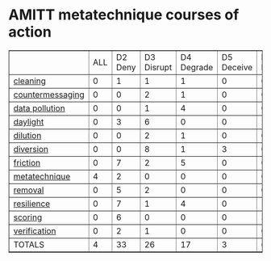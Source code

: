 # AMITT metatechnique courses of action

<table border="1">
<tr>
<td> </td>
<td>ALL</td>
<td>D2 Deny</td>
<td>D3 Disrupt</td>
<td>D4 Degrade</td>
<td>D5 Deceive</td>
<td>D7 Deter</td>
<td>TOTALS</td></tr><tr>
<td><a href="metatag/Nonecounters.md">cleaning</a></td>
<td>0</td>
<td>1</td>
<td>1</td>
<td>1</td>
<td>0</td>
<td>0</td>
<td>3</td>
</tr>
<tr>
<td><a href="metatag/Nonecounters.md">countermessaging</a></td>
<td>0</td>
<td>0</td>
<td>2</td>
<td>1</td>
<td>0</td>
<td>0</td>
<td>3</td>
</tr>
<tr>
<td><a href="metatag/Nonecounters.md">data pollution</a></td>
<td>0</td>
<td>0</td>
<td>1</td>
<td>4</td>
<td>0</td>
<td>0</td>
<td>5</td>
</tr>
<tr>
<td><a href="metatag/Nonecounters.md">daylight</a></td>
<td>0</td>
<td>3</td>
<td>6</td>
<td>0</td>
<td>0</td>
<td>2</td>
<td>11</td>
</tr>
<tr>
<td><a href="metatag/Nonecounters.md">dilution</a></td>
<td>0</td>
<td>0</td>
<td>2</td>
<td>1</td>
<td>0</td>
<td>0</td>
<td>3</td>
</tr>
<tr>
<td><a href="metatag/Nonecounters.md">diversion</a></td>
<td>0</td>
<td>0</td>
<td>8</td>
<td>1</td>
<td>3</td>
<td>0</td>
<td>12</td>
</tr>
<tr>
<td><a href="metatag/Nonecounters.md">friction</a></td>
<td>0</td>
<td>7</td>
<td>2</td>
<td>5</td>
<td>0</td>
<td>0</td>
<td>14</td>
</tr>
<tr>
<td><a href="metatag/Nonecounters.md">metatechnique</a></td>
<td>4</td>
<td>2</td>
<td>0</td>
<td>0</td>
<td>0</td>
<td>0</td>
<td>6</td>
</tr>
<tr>
<td><a href="metatag/Nonecounters.md">removal</a></td>
<td>0</td>
<td>5</td>
<td>2</td>
<td>0</td>
<td>0</td>
<td>0</td>
<td>7</td>
</tr>
<tr>
<td><a href="metatag/Nonecounters.md">resilience</a></td>
<td>0</td>
<td>7</td>
<td>1</td>
<td>4</td>
<td>0</td>
<td>1</td>
<td>13</td>
</tr>
<tr>
<td><a href="metatag/Nonecounters.md">scoring</a></td>
<td>0</td>
<td>6</td>
<td>0</td>
<td>0</td>
<td>0</td>
<td>3</td>
<td>9</td>
</tr>
<tr>
<td><a href="metatag/Nonecounters.md">verification</a></td>
<td>0</td>
<td>2</td>
<td>1</td>
<td>0</td>
<td>0</td>
<td>0</td>
<td>3</td>
</tr>
<tr>
<td>TOTALS</td>
<td>4</td>
<td>33</td>
<td>26</td>
<td>17</td>
<td>3</td>
<td>6</td>
<td>89</td>
</tr>
</table>
